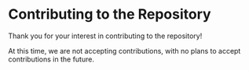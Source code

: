 # Contributing to the Repository

Thank you for your interest in contributing to the repository!

At this time, we are not accepting contributions, with no plans to accept contributions in the future.